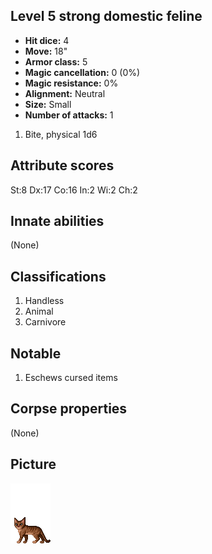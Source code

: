 ## Level 5 strong domestic feline

- **Hit dice:** 4
- **Move:** 18"
- **Armor class:** 5
- **Magic cancellation:** 0 (0%)
- **Magic resistance:** 0%
- **Alignment:** Neutral
- **Size:** Small
- **Number of attacks:** 1
1. Bite, physical 1d6

## Attribute scores

St:8 Dx:17 Co:16 In:2 Wi:2 Ch:2

## Innate abilities

(None)

## Classifications

1. Handless
2. Animal
3. Carnivore

## Notable

1. Eschews cursed items

## Corpse properties

(None)

## Picture

![Housecat](https://github.com/hyvanmielenpelit/GnollHackTileSet/blob/main/Monsters/housecat/housecat.png?raw=true)
